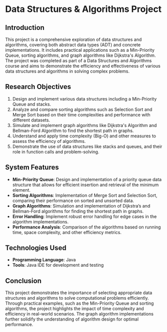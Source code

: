 # Data Structures & Algorithms Project

## Introduction
This project is a comprehensive exploration of data structures and algorithms, covering both abstract data types (ADT) and concrete implementations. It includes practical applications such as a Min-Priority Queue, sorting algorithms, and graph algorithms like Dijkstra's Algorithm. The project was completed as part of a Data Structures and Algorithms course and aims to demonstrate the efficiency and effectiveness of various data structures and algorithms in solving complex problems.

## Research Objectives
1. Design and implement various data structures including a Min-Priority Queue and stacks.
2. Analyze and compare sorting algorithms such as Selection Sort and Merge Sort based on their time complexities and performance with different datasets.
3. Simulate and implement graph algorithms like Dijkstra's Algorithm and Bellman-Ford Algorithm to find the shortest path in graphs.
4. Understand and apply time complexity (Big-O) and other measures to assess the efficiency of algorithms.
5. Demonstrate the use of data structures like stacks and queues, and their role in function calls and problem-solving.

## System Features
- **Min-Priority Queue**: Design and implementation of a priority queue data structure that allows for efficient insertion and retrieval of the minimum element.
- **Sorting Algorithms**: Implementation of Merge Sort and Selection Sort, comparing their performance on sorted and unsorted data.
- **Graph Algorithms**: Simulation and implementation of Dijkstra’s and Bellman-Ford algorithms for finding the shortest path in graphs.
- **Error Handling**: Implement robust error handling for edge cases in the algorithm implementations.
- **Performance Analysis**: Comparison of the algorithms based on running time, space complexity, and other efficiency metrics.

## Technologies Used
- **Programming Language**: Java
- **Tools**: Java IDE for development and testing

## Conclusion
This project demonstrates the importance of selecting appropriate data structures and algorithms to solve computational problems efficiently. Through practical examples, such as the Min-Priority Queue and sorting algorithms, the project highlights the impact of time complexity and efficiency in real-world scenarios. The graph algorithm implementations further solidify the understanding of algorithm design for optimal performance.

